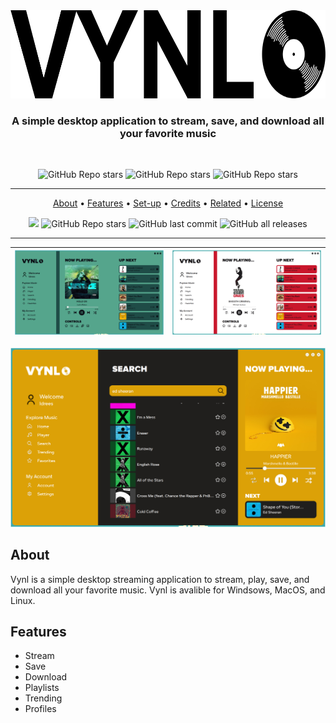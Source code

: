 <div align="center">
  <img src="https://github.com/Idreessyed1/VYNL-Streaming/blob/master/images/vynl_logo.png" width="700" height="141"/>
  <h3 align="center">A simple desktop application to stream, save, and download all your favorite music</h3>
</div>
<br>
<p align="center">
  <image alt="GitHub Repo stars" src="https://forthebadge.com/images/badges/made-with-python.svg">
  <image alt="GitHub Repo stars" src="https://forthebadge.com/images/badges/powered-by-qt.svg">
  <image alt="GitHub Repo stars" src="https://forthebadge.com/images/badges/built-with-love.svg">
</p>
    
<hr>

<p align="center">
  <a href="#About">About</a> •
  <a href="#Features">Features</a> •
  <a href="#download">Set-up</a> •
  <a href="#credits">Credits</a> •
  <a href="#related">Related</a> •
  <a href="#license">License</a>
</p>
 
<p align="center">
  <image src="https://img.shields.io/github/repo-size/Idreessyed1/VYNL-Streaming?style=for-the-badge">
  <img alt="GitHub Repo stars" src="https://img.shields.io/github/stars/Idreessyed1/VYNL-Streaming?color=%23FFCC11%20&style=for-the-badge">
  <img alt="GitHub last commit" src="https://img.shields.io/github/last-commit/Idreessyed1/VYNL-Streaming?style=for-the-badge">
  <img alt="GitHub all releases" src="https://img.shields.io/github/downloads/Idreessyed1/VYNL-streaming/total?style=for-the-badge">
</p>

<hr>

![alt text](https://github.com/Idreessyed1/VYNL-Streaming/blob/master/images/readme_images/home_page1.PNG?raw=true)  |  ![alt text](https://github.com/Idreessyed1/VYNL-Streaming/blob/master/images/readme_images/home_page_2.PNG?raw=true)
:-------------------------:|:-------------------------:
![alt text](https://github.com/Idreessyed1/VYNL-Streaming/blob/master/images/readme_images/search_page.PNG?raw=true)
    
## About
Vynl is a simple desktop streaming application to stream, play, save, and download all your favorite music. Vynl is avalible for Windsows, MacOS, and Linux.
    
## Features
* Stream
* Save
* Download
* Playlists
* Trending
* Profiles
